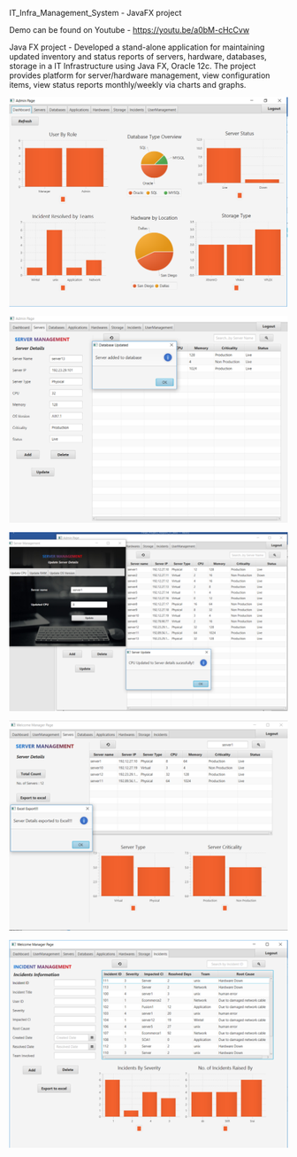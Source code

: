 IT_Infra_Management_System - JavaFX project

Demo can be found on Youtube - https://youtu.be/a0bM-cHcCvw

Java FX project - Developed a stand-alone application for maintaining updated inventory and status reports of servers, hardware, databases, storage in a IT Infrastructure using Java FX, Oracle 12c. The project provides platform for server/hardware management, view configuration items, view status reports monthly/weekly via charts and graphs.

![Capture1](Images/Capture1.png)

![Capture1](Images/Capture2.png)

![Capture1](Images/Capture3.png)

![Capture1](Images/Capture4.png)

![Capture1](Images/Capture5.png)
